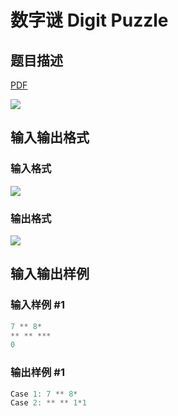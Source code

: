 # 数字谜 Digit Puzzle

## 题目描述

[problemUrl]: https://uva.onlinejudge.org/index.php?option=com_onlinejudge&Itemid=8&category=243&page=show_problem&problem=3259

[PDF](https://uva.onlinejudge.org/external/121/p12107.pdf)

![](https://cdn.luogu.com.cn/upload/vjudge_pic/UVA12107/739e13cfb4c5c59bb6cad144cda9bc8a30833238.png)

## 输入输出格式

### 输入格式

![](https://cdn.luogu.com.cn/upload/vjudge_pic/UVA12107/951f2b23667682f65c5b9b458e3202e6b9b36c81.png)

### 输出格式

![](https://cdn.luogu.com.cn/upload/vjudge_pic/UVA12107/00903a7167dd41cc46f6ddf45d2246c3da12d495.png)

## 输入输出样例

### 输入样例 #1

```cpp
7 ** 8*
** ** ***
0
```


### 输出样例 #1

```cpp
Case 1: 7 ** 8*
Case 2: ** ** 1*1
```



